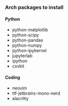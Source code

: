 ### Arch packages to install

#### Python

- python-matplotlib
- python-scipy
- python-pandas
- python-numpy
- python-ipykernel
- jupyterlab
- ipython
- csvkit

#### Coding
- neovim
- ttf-jetbrains-mono-nerd
- alacritty
